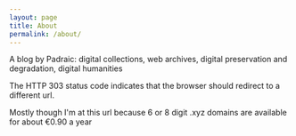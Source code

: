 ```yaml
---
layout: page
title: About
permalink: /about/
---
```

A blog by Padraic:  digital collections, web archives, digital preservation and degradation, digital humanities
  
The HTTP 303 status code indicates that the browser should redirect to a different url.

Mostly though I'm at this url because 6 or 8 digit .xyz domains are available for about €0.90 a year
